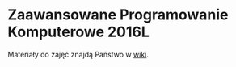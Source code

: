 # Zaawansowane Programowanie Komputerowe 2016L

Materiały do zajęć znajdą Państwo w [wiki](https://github.com/anagorko/zpk2016/wiki).
